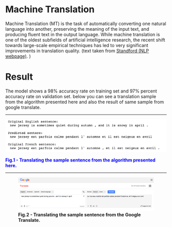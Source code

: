 # Machine Translation
Machine Translation (MT) is the task of automatically converting one natural language into another, preserving the meaning of the input text, and producing fluent text in the output language. While machine translation is one of the oldest subfields of artificial intelligence research, the recent shift towards large-scale empirical techniques has led to very significant improvements in translation quality. (text taken from <a href = "https://nlp.stanford.edu/projects/mt.shtml">Standford (NLP webpage)</a>. )

# Result
The model shows a 98% accuracy rate on training set and 97% percent accuracy rate on validation set. below you can see a translation sample from the algorithm presented here and also the result of same sample from google translate.

<hr>

<img src = "./images/result.png">
<div style="color: blue;"> <p> <b>Fig.1 - Translating the sample sentence from the algorithm presented here.</b> </p> </div>


<hr>

<figure>
  <img src = "./images/google_translate_result.png">
  <figcaption> <b>Fig.2 - Translating the sample sentence from the Google Translate.</b> </figcaption>
</figure>
